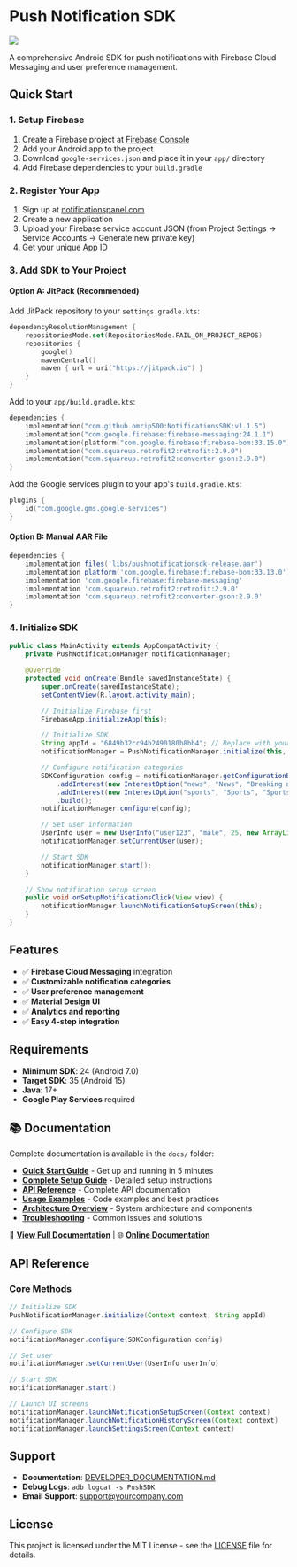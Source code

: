 # Push Notification SDK

[![](https://jitpack.io/v/omrip500/NotificationsSDK.svg)](https://jitpack.io/#omrip500/NotificationsSDK)

A comprehensive Android SDK for push notifications with Firebase Cloud Messaging and user preference management.

## Quick Start

### 1. Setup Firebase
1. Create a Firebase project at [Firebase Console](https://console.firebase.google.com/)
2. Add your Android app to the project
3. Download `google-services.json` and place it in your `app/` directory
4. Add Firebase dependencies to your `build.gradle`

### 2. Register Your App
1. Sign up at [notificationspanel.com](https://notificationspanel.com)
2. Create a new application
3. Upload your Firebase service account JSON (from Project Settings → Service Accounts → Generate new private key)
4. Get your unique App ID

### 3. Add SDK to Your Project

#### Option A: JitPack (Recommended)

Add JitPack repository to your `settings.gradle.kts`:

```kotlin
dependencyResolutionManagement {
    repositoriesMode.set(RepositoriesMode.FAIL_ON_PROJECT_REPOS)
    repositories {
        google()
        mavenCentral()
        maven { url = uri("https://jitpack.io") }
    }
}
```

Add to your `app/build.gradle.kts`:

```kotlin
dependencies {
    implementation("com.github.omrip500:NotificationsSDK:v1.1.5")
    implementation("com.google.firebase:firebase-messaging:24.1.1")
    implementation(platform("com.google.firebase:firebase-bom:33.15.0"))
    implementation("com.squareup.retrofit2:retrofit:2.9.0")
    implementation("com.squareup.retrofit2:converter-gson:2.9.0")
}
```

Add the Google services plugin to your app's `build.gradle.kts`:

```kotlin
plugins {
    id("com.google.gms.google-services")
}
```

#### Option B: Manual AAR File

```gradle
dependencies {
    implementation files('libs/pushnotificationsdk-release.aar')
    implementation platform('com.google.firebase:firebase-bom:33.13.0')
    implementation 'com.google.firebase:firebase-messaging'
    implementation 'com.squareup.retrofit2:retrofit:2.9.0'
    implementation 'com.squareup.retrofit2:converter-gson:2.9.0'
}
```

### 4. Initialize SDK

```java
public class MainActivity extends AppCompatActivity {
    private PushNotificationManager notificationManager;

    @Override
    protected void onCreate(Bundle savedInstanceState) {
        super.onCreate(savedInstanceState);
        setContentView(R.layout.activity_main);

        // Initialize Firebase first
        FirebaseApp.initializeApp(this);

        // Initialize SDK
        String appId = "6849b32cc94b2490180b8bb4"; // Replace with your App ID from dashboard
        notificationManager = PushNotificationManager.initialize(this, appId);

        // Configure notification categories
        SDKConfiguration config = notificationManager.getConfigurationBuilder()
            .addInterest(new InterestOption("news", "News", "Breaking news alerts"))
            .addInterest(new InterestOption("sports", "Sports", "Sports updates"))
            .build();
        notificationManager.configure(config);

        // Set user information
        UserInfo user = new UserInfo("user123", "male", 25, new ArrayList<>(), 0.0, 0.0);
        notificationManager.setCurrentUser(user);

        // Start SDK
        notificationManager.start();
    }

    // Show notification setup screen
    public void onSetupNotificationsClick(View view) {
        notificationManager.launchNotificationSetupScreen(this);
    }
}
```

## Features

- ✅ **Firebase Cloud Messaging** integration
- ✅ **Customizable notification categories**
- ✅ **User preference management**
- ✅ **Material Design UI**
- ✅ **Analytics and reporting**
- ✅ **Easy 4-step integration**

## Requirements

- **Minimum SDK**: 24 (Android 7.0)
- **Target SDK**: 35 (Android 15)
- **Java**: 17+
- **Google Play Services** required

## 📚 Documentation

Complete documentation is available in the `docs/` folder:

- **[Quick Start Guide](docs/quick-start.md)** - Get up and running in 5 minutes
- **[Complete Setup Guide](docs/setup-guide.md)** - Detailed setup instructions
- **[API Reference](docs/api-reference.md)** - Complete API documentation
- **[Usage Examples](docs/usage-examples.md)** - Code examples and best practices
- **[Architecture Overview](docs/architecture.md)** - System architecture and components
- **[Troubleshooting](docs/troubleshooting.md)** - Common issues and solutions

📖 **[View Full Documentation](docs/README.md)** | 🌐 **[Online Documentation](https://omrip500.github.io/NotificationsSDK/)**

## API Reference

### Core Methods

```java
// Initialize SDK
PushNotificationManager.initialize(Context context, String appId)

// Configure SDK
notificationManager.configure(SDKConfiguration config)

// Set user
notificationManager.setCurrentUser(UserInfo userInfo)

// Start SDK
notificationManager.start()

// Launch UI screens
notificationManager.launchNotificationSetupScreen(Context context)
notificationManager.launchNotificationHistoryScreen(Context context)
notificationManager.launchSettingsScreen(Context context)
```

## Support

- **Documentation**: [DEVELOPER_DOCUMENTATION.md](DEVELOPER_DOCUMENTATION.md)
- **Debug Logs**: `adb logcat -s PushSDK`
- **Email Support**: support@yourcompany.com

## License

This project is licensed under the MIT License - see the [LICENSE](LICENSE) file for details.
